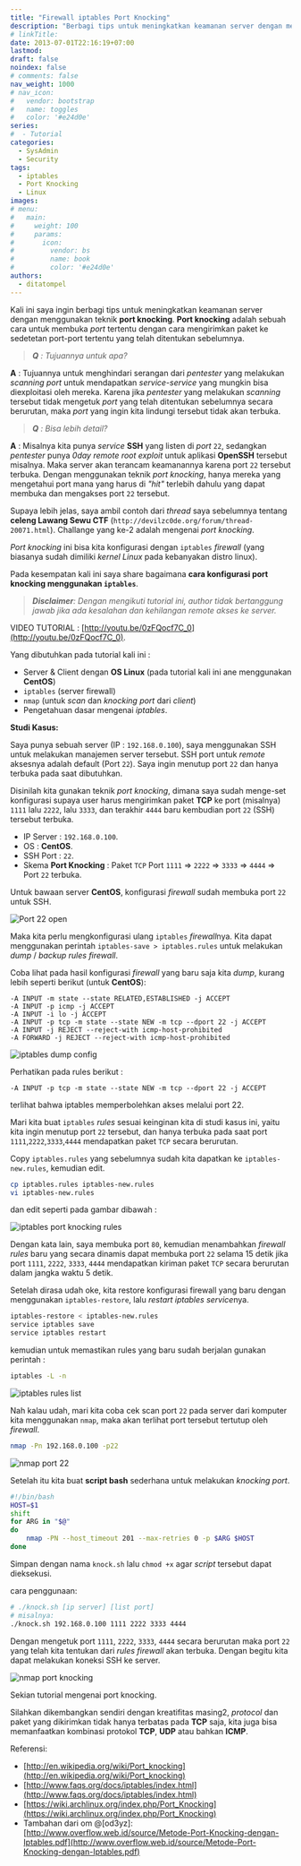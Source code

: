 ```yaml
---
title: "Firewall iptables Port Knocking"
description: "Berbagi tips untuk meningkatkan keamanan server dengan menggunakan teknik port knocking iptables firewall."
# linkTitle:
date: 2013-07-01T22:16:19+07:00
lastmod:
draft: false
noindex: false
# comments: false
nav_weight: 1000
# nav_icon:
#   vendor: bootstrap
#   name: toggles
#   color: '#e24d0e'
series:
#  - Tutorial
categories:
  - SysAdmin
  - Security
tags:
  - iptables
  - Port Knocking
  - Linux
images:
# menu:
#   main:
#     weight: 100
#     params:
#       icon:
#         vendor: bs
#         name: book
#         color: '#e24d0e'
authors:
  - ditatompel
---
```


Kali ini saya ingin berbagi tips untuk meningkatkan keamanan server dengan menggunakan teknik **port knocking**. **Port knocking** adalah sebuah cara untuk membuka *port* tertentu dengan cara mengirimkan paket ke sedetetan port-port tertentu yang telah ditentukan sebelumnya.

<!--more-->

> _**Q** : Tujuannya untuk apa?_

**A** : Tujuannya untuk menghindari serangan dari *pentester* yang melakukan *scanning port* untuk mendapatkan *service-service* yang mungkin bisa diexploitasi oleh mereka. Karena jika *pentester* yang melakukan *scanning* tersebut tidak mengetuk *port* yang telah ditentukan sebelumnya secara berurutan, maka *port* yang ingin kita lindungi tersebut tidak akan terbuka.

> _**Q** : Bisa lebih detail?_

**A** : Misalnya kita punya *service* **SSH** yang listen di *port* `22`, sedangkan *pentester* punya *0day remote root exploit* untuk aplikasi **OpenSSH** tersebut misalnya. Maka server akan terancam keamanannya karena port `22` tersebut terbuka. Dengan menggunakan teknik *port knocking*, hanya mereka yang mengetahui port mana yang harus di *"hit"* terlebih dahulu yang dapat membuka dan mengakses port `22` tersebut.

Supaya lebih jelas, saya ambil contoh dari *thread* saya sebelumnya tentang **celeng Lawang Sewu CTF** (`http://devilzc0de.org/forum/thread-20071.html`). Challange yang ke-2 adalah mengenai *port knocking*.

*Port knocking* ini bisa kita konfigurasi dengan `iptables` *firewall* (yang biasanya sudah dimiliki *kernel Linux* pada kebanyakan distro linux).

Pada kesempatan kali ini saya share bagaimana **cara konfigurasi port knocking menggunakan `iptables`**.

> _**Disclaimer**: Dengan mengikuti tutorial ini, author tidak bertanggung jawab jika ada kesalahan dan kehilangan remote akses ke server._

VIDEO TUTORIAL : [http://youtu.be/0zFQocf7C_0](http://youtu.be/0zFQocf7C_0).

Yang dibutuhkan pada tutorial kali ini :
- Server & Client dengan **OS Linux** (pada tutorial kali ini ane menggunakan **CentOS**)
- `iptables` (server firewall)
- `nmap` (untuk *scan* dan *knocking port* dari *client*)
- Pengetahuan dasar mengenai *iptables*.

**Studi Kasus:**

Saya punya sebuah server (IP : `192.168.0.100`), saya menggunakan SSH untuk melakukan manajemen server tersebut. SSH port untuk *remote* aksesnya adalah default (Port `22`). Saya ingin menutup port `22` dan hanya terbuka pada saat dibutuhkan.

Disinilah kita gunakan teknik *port knocking*, dimana saya sudah menge-set konfigurasi supaya user harus mengirimkan paket **TCP** ke port (misalnya) `1111` lalu `2222`, lalu `3333`, dan terakhir `4444` baru kembudian port `22` (SSH) tersebut terbuka.

- IP Server : `192.168.0.100`.
- OS : **CentOS**.
- SSH Port : `22`.
- Skema **Port Knocking** : Paket `TCP` Port `1111` => `2222` => `3333` => `4444` => Port `22` terbuka.

Untuk bawaan server **CentOS**, konfigurasi *firewall* sudah membuka port `22` untuk SSH.

![Port 22 open](pk-01.png#center)

Maka kita perlu mengkonfigurasi ulang `iptables` *firewall*nya. Kita dapat menggunakan perintah `iptables-save > iptables.rules` untuk melakukan *dump* / *backup rules firewall*.

Coba lihat pada hasil konfigurasi *firewall* yang baru saja kita *dump*, kurang lebih seperti berikut (untuk **CentOS**):

```plain
-A INPUT -m state --state RELATED,ESTABLISHED -j ACCEPT 
-A INPUT -p icmp -j ACCEPT 
-A INPUT -i lo -j ACCEPT 
-A INPUT -p tcp -m state --state NEW -m tcp --dport 22 -j ACCEPT
-A INPUT -j REJECT --reject-with icmp-host-prohibited 
-A FORWARD -j REJECT --reject-with icmp-host-prohibited
```
![iptables dump config](pk-02.png#center)

Perhatikan pada rules berikut :
```plain
-A INPUT -p tcp -m state --state NEW -m tcp --dport 22 -j ACCEPT
```

terlihat bahwa iptables memperbolehkan akses melalui port 22.

Mari kita buat `iptables` *rules* sesuai keinginan kita di studi kasus ini, yaitu kita ingin menutup port `22` tersebut, dan hanya terbuka pada saat port `1111`,`2222`,`3333`,`4444` mendapatkan paket `TCP` secara berurutan.

Copy `iptables.rules` yang sebelumnya sudah kita dapatkan ke `iptables-new.rules`, kemudian edit.
```bash
cp iptables.rules iptables-new.rules
vi iptables-new.rules
```
dan edit seperti pada gambar dibawah :

![iptables port knocking rules](pk-03.png#center)

Dengan kata lain, saya membuka port `80`, kemudian menambahkan *firewall rules* baru yang secara dinamis dapat membuka port `22` selama 15 detik jika port `1111`, `2222`, `3333`, `4444` mendapatkan kiriman paket `TCP` secara berurutan dalam jangka waktu 5 detik.

Setelah dirasa udah oke, kita restore konfigurasi firewall yang baru dengan menggunakan `iptables-restore`, lalu *restart iptables service*nya.
```bash
iptables-restore < iptables-new.rules
service iptables save
service iptables restart
```
kemudian untuk memastikan rules yang baru sudah berjalan gunakan perintah :
```bash
iptables -L -n
```
![iptables rules list](pk-04.png#center)

Nah kalau udah, mari kita coba cek scan port `22` pada server dari komputer kita menggunakan `nmap`, maka akan terlihat port tersebut tertutup oleh *firewall*.
```bash
nmap -Pn 192.168.0.100 -p22
```

![nmap port 22](pk-05.png#center)

Setelah itu kita buat **script bash** sederhana untuk melakukan *knocking port*.

```bash
#!/bin/bash
HOST=$1
shift
for ARG in "$@"
do
    nmap -PN --host_timeout 201 --max-retries 0 -p $ARG $HOST
done
```

Simpan dengan nama `knock.sh` lalu `chmod +x` agar *script* tersebut dapat dieksekusi.

cara penggunaan:
```bash
# ./knock.sh [ip server] [list port]
# misalnya:
./knock.sh 192.168.0.100 1111 2222 3333 4444
```

Dengan mengetuk port `1111`, `2222`, `3333`, `4444` secara berurutan maka port `22` yang telah kita tentukan dari *rules firewall* akan terbuka. Dengan begitu kita dapat melakukan koneksi SSH ke server.

![nmap port knocking](pk-06.png#center)

Sekian tutorial mengenai port knocking.

Silahkan dikembangkan sendiri dengan kreatifitas masing2, *protocol* dan paket yang dikirimkan tidak hanya terbatas pada **TCP** saja, kita juga bisa memanfaatkan kombinasi protokol **TCP**, **UDP** atau bahkan **ICMP**.

Referensi:
- [http://en.wikipedia.org/wiki/Port_knocking](http://en.wikipedia.org/wiki/Port_knocking)
- [http://www.faqs.org/docs/iptables/index.html](http://www.faqs.org/docs/iptables/index.html)
- [https://wiki.archlinux.org/index.php/Port_Knocking](https://wiki.archlinux.org/index.php/Port_Knocking)
- Tambahan dari om @[od3yz]: [http://www.overflow.web.id/source/Metode-Port-Knocking-dengan-Iptables.pdf](http://www.overflow.web.id/source/Metode-Port-Knocking-dengan-Iptables.pdf)




